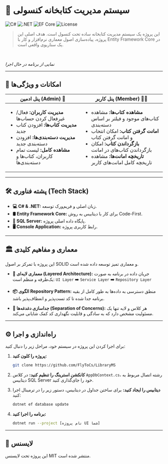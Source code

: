# 📖 سیستم مدیریت کتابخانه کنسولی

![C#](https://img.shields.io/badge/C%23-11.0-blue.svg)
![.NET](https://img.shields.io/badge/.NET-8.0-purple.svg)
![EF Core](https://img.shields.io/badge/Entity%20Framework%20Core-8.0-green.svg)
![License](https://img.shields.io/badge/License-MIT-yellow.svg)

> این پروژه یک سیستم مدیریت کتابخانه ساده تحت کنسول است. هدف اصلی این پروژه، پیاده‌سازی اصول معماری نرم‌افزار و کار با Entity Framework Core در یک سناریوی واقعی است.

<br>


*نمایی از برنامه در حال اجرا*

---

## 🚀 امکانات و ویژگی‌ها

| پنل ادمین (Admin) 👮 | پنل کاربر (Member) 🧑‍💻 |
| --------------------- | ----------------------- |
| <ul><li>**مدیریت کاربران:** فعال/غیرفعال کردن حساب‌ها</li><li>**مدیریت کتاب‌ها:** افزودن کتاب جدید</li><li>**مدیریت دسته‌بندی‌ها:** افزودن دسته‌بندی جدید</li><li>**مشاهده کامل:** لیست تمام کاربران، کتاب‌ها و دسته‌بندی‌ها</li></ul> | <ul><li>**مشاهده کتاب‌ها:** مشاهده کتاب‌های موجود و فیلتر بر اساس دسته‌بندی</li><li>**امانت گرفتن کتاب:** امکان انتخاب و امانت گرفتن کتاب</li><li>**بازگرداندن کتاب:** امکان بازگرداندن کتاب‌های در امانت</li><li>**تاریخچه امانت‌ها:** مشاهده تاریخچه کامل امانت‌های کاربر</li></ul> |

---

## 🛠️ پشته فناوری (Tech Stack)

* **💻 C# & .NET:** زبان اصلی و فریم‌ورک توسعه.
* **🛢️ Entity Framework Core:** برای کار با دیتابیس به روش Code-First.
* **💾 SQL Server:** پایگاه داده اصلی پروژه.
* **🖥️ Console Application:** رابط کاربری پروژه.

---

## 🏛️ معماری و مفاهیم کلیدی

این پروژه با تمرکز بر اصول SOLID و معماری تمیز توسعه داده شده است.

* **🧱 معماری لایه‌ای (Layered Architecture):**
    جریان داده در برنامه به صورت یک‌طرفه و منظم است:
    `UI Layer` ➡️ `Service Layer` ➡️ `Repository Layer`

* **📦 الگوی Repository Pattern:**
    منطق دسترسی به داده‌ها به طور کامل از بقیه برنامه جدا شده تا کد تست‌پذیر و انعطاف‌پذیر باشد.

* **🎯 جداسازی دغدغه‌ها (Separation of Concerns):**
    هر کلاس و لایه تنها یک مسئولیت مشخص دارد که به سادگی و قابلیت نگهداری کد کمک شایانی می‌کند.

---

## ⚙️ راه‌اندازی و اجرا

برای اجرا کردن این پروژه در سیستم خود، مراحل زیر را دنبال کنید:

1.  **پروژه را کلون کنید:**
    ```bash
    git clone https://github.com/FlyToCs/LibraryMS
    ```

2.  **کانکشن استرینگ را تنظیم کنید:**
    در کلاس `AppDbContext.cs`، رشته اتصال مربوط به دیتابیس SQL Server خود را جای‌گذاری کنید.

3.  **دیتابیس را ایجاد کنید:**
    برای ساختن جداول در دیتابیس، دستور زیر را در ترمینال اجرا کنید:
    ```bash
    dotnet ef database update
    ```

4.  **برنامه را اجرا کنید:**
    ```bash
    dotnet run --project [نام پروژه UI شما]
    ```
---

## 📄 لایسنس

این پروژه تحت لایسنس MIT منتشر شده است.
